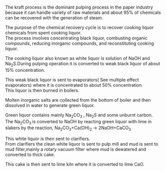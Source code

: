 The kraft process is the dominant pulping process in the  paper industry because it can handle variety of raw materials and about 95% of chemicals
can be recovered with the generation of steam.

The purpose of the chemical recovery cycle is to recover cooking liquor chemicals from spent cooking liquor.   
The process involves concentrating
black liquor, combusting organic compounds, reducing inorganic compounds, and reconstituting cooking liquor.

The cooking liquor also known as white liquor is solution of NaOH and Na<sub>2</sub>S.During pulping operation it is converted to weak black liquor of
about 15% concentration.

This weak black liquor is sent to evaporators( See multiple effect evaporators) where it is concentrated to about 50% concentration.  
This liquor is then burned in boilers.

Molten inorganic salts are collected from the bottom of boiler and then dissolved in water to generate green liquor.

Green liquor contains mainly Na<sub>2</sub>CO<sub>3</sub> , Na<sub>2</sub>S and some unburnt carbon.   
The Na<sub>2</sub>CO<sub>3 </sub> is converted to NaOH by reacting green
liquor with lime in slakers by the reaction,    Na<sub>2</sub>CO<sub>3</sub>+Ca(OH)<sub>2</sub> →  2NaOH+CaCO<sub>3</sub>

This white liquor is then sent to clarifiers.   
From clarifiers the clean white liquor is sent to pulp mill and mud is sent to mud filter,mainly a rotary vacuum filter where mud is dewatered and converted to thick cake.

This cake is then sent to lime kiln where it is converted to lime CaO.